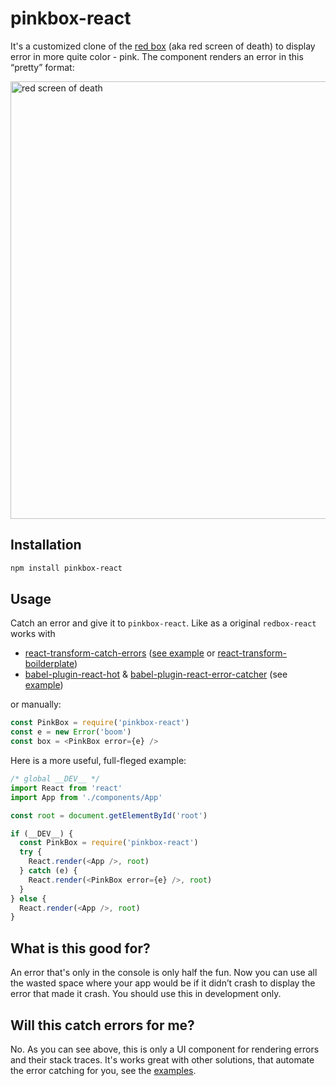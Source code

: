 # pinkbox-react

It's a customized clone of the [red box](https://github.com/KeywordBrain/redbox-react) (aka red screen of death) to display error in more quite color - pink. The component renders an error in this “pretty” format:

<img src="http://i.imgur.com/WOSx9zR.png" alt="red screen of death" width="700" />

## Installation

```bash
npm install pinkbox-react
```

## Usage
Catch an error and give it to `pinkbox-react`. Like as a original `redbox-react` works with
* [react-transform-catch-errors](https://github.com/gaearon/react-transform-catch-errors) ([see example](https://github.com/KeywordBrain/redbox-react/tree/master/examples/react-transform-catch-errors) or [react-transform-boilderplate](https://github.com/gaearon/react-transform-boilerplate/))
* [babel-plugin-react-hot](https://github.com/loggur/babel-plugin-react-hot) & [babel-plugin-react-error-catcher](https://github.com/loggur/babel-plugin-react-error-catcher) (see [example](https://github.com/KeywordBrain/redbox-react/tree/master/examples/babel-plugin-react-hot))

or manually:

```javascript
const PinkBox = require('pinkbox-react')
const e = new Error('boom')
const box = <PinkBox error={e} />
```

Here is a more useful, full-fleged example:

```javascript
/* global __DEV__ */
import React from 'react'
import App from './components/App'

const root = document.getElementById('root')

if (__DEV__) {
  const PinkBox = require('pinkbox-react')
  try {
    React.render(<App />, root)
  } catch (e) {
    React.render(<PinkBox error={e} />, root)
  }
} else {
  React.render(<App />, root)
}
```

## What is this good for?
An error that's only in the console is only half the fun. Now you can use all the wasted space where your app would be if it didn’t crash to display the error that made it crash. You should use this in development only.

## Will this catch errors for me?
No. As you can see above, this is only a UI component for rendering errors and their stack traces. It's works great with other solutions, that automate the error catching for you, see the [examples](https://github.com/KeywordBrain/redbox-react/tree/master/examples).
